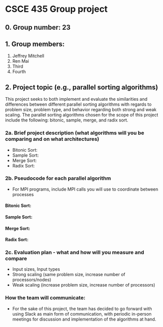 # CSCE 435 Group project

## 0. Group number: 23

## 1. Group members:
1. Jeffrey Mitchell
2. Ren Mai
3. Third
4. Fourth

## 2. Project topic (e.g., parallel sorting algorithms)
This project seeks to both implement and evaluate the similarities and differences between different parallel sorting algorithms with regards to problem size, problem type, and behavior regarding both strong and weak scaling. The parallel sorting algorithms chosen for the scope of this project include the following: bitonic, sample, merge, and radix sort.

### 2a. Brief project description (what algorithms will you be comparing and on what architectures)

- Bitonic Sort:
- Sample Sort:
- Merge Sort:
- Radix Sort:

### 2b. Pseudocode for each parallel algorithm
- For MPI programs, include MPI calls you will use to coordinate between processes
#### Bitonic Sort:

#### Sample Sort:

#### Merge Sort:

#### Radix Sort:


### 2c. Evaluation plan - what and how will you measure and compare
- Input sizes, Input types
- Strong scaling (same problem size, increase number of processors/nodes)
- Weak scaling (increase problem size, increase number of processors)

### How the team will communicate:
- For the sake of this project, the team has decided to go forward with using Slack as main form of communication, with periodic in-person meetings for discussion and implementation of the algorithms at hand.